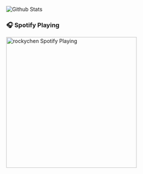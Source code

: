 

![Github Stats](https://github-readme-stats.vercel.app/api?username=rockychen1221&bg_color=30,e96443,904e95&title_color=fff&text_color=fff)

### 🎧 Spotify Playing

[<img src="https://now-playing-codestackr.vercel.app/api/spotify-playing" alt="rockychen Spotify Playing" width="350" />](https://open.spotify.com/user/21s5hjkkntj8bvc6xjbjvsl0m?si=QjJU1eHpR2eM3YW5Wub1ww)
